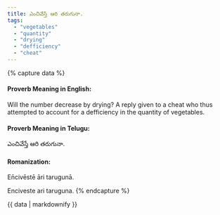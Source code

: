 ```yaml
---
title: ఎంచివేస్తే ఆరి తరుగునా.
tags:
  - "vegetables"
  - "quantity"
  - "drying"
  - "defficiency"
  - "cheat"
---
```


{% capture data %}
#### Proverb Meaning in English:
Will the number decrease by drying?
A reply given to a cheat who thus attempted to account for a defficiency in the quantity of vegetables.

#### Proverb Meaning in Telugu:
ఎంచివేస్తే ఆరి తరుగునా.

#### Romanization:
En̄civēstē āri tarugunā.

Enciveste ari taruguna.
{% endcapture %}

{{ data | markdownify }}

